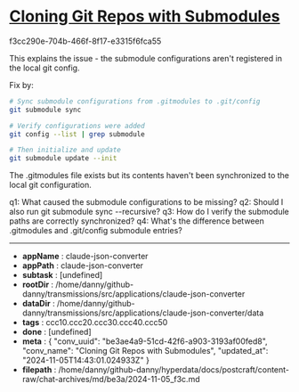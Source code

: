 # [Cloning Git Repos with Submodules](https://claude.ai/chat/be3ae4a9-51cd-42f6-a903-3193af00fed8)

f3cc290e-704b-466f-8f17-e3315f6fca55

 This explains the issue - the submodule configurations aren't registered in the local git config.

Fix by:
```bash
# Sync submodule configurations from .gitmodules to .git/config
git submodule sync

# Verify configurations were added
git config --list | grep submodule

# Then initialize and update
git submodule update --init
```

The .gitmodules file exists but its contents haven't been synchronized to the local git configuration.

q1: What caused the submodule configurations to be missing?
q2: Should I also run git submodule sync --recursive?
q3: How do I verify the submodule paths are correctly synchronized?
q4: What's the difference between .gitmodules and .git/config submodule entries?

---

* **appName** : claude-json-converter
* **appPath** : claude-json-converter
* **subtask** : [undefined]
* **rootDir** : /home/danny/github-danny/transmissions/src/applications/claude-json-converter
* **dataDir** : /home/danny/github-danny/transmissions/src/applications/claude-json-converter/data
* **tags** : ccc10.ccc20.ccc30.ccc40.ccc50
* **done** : [undefined]
* **meta** : {
  "conv_uuid": "be3ae4a9-51cd-42f6-a903-3193af00fed8",
  "conv_name": "Cloning Git Repos with Submodules",
  "updated_at": "2024-11-05T14:43:01.024933Z"
}
* **filepath** : /home/danny/github-danny/hyperdata/docs/postcraft/content-raw/chat-archives/md/be3a/2024-11-05_f3c.md